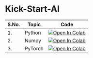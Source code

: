 # Kick-Start-AI
|S.No. |Topic          |Code                                                                                                                                                                     |
|------|---------------|-------------------------------------------------------------------------------------------------------------------------------------------------------------------------|
|1.    | Python        | [![Open In Colab](https://colab.research.google.com/assets/colab-badge.svg)](https://colab.research.google.com/github/rokmr/Kick-Start-AI/blob/main/src/Python.ipynb)   |
|2.    | Numpy         | [![Open In Colab](https://colab.research.google.com/assets/colab-badge.svg)](https://colab.research.google.com/github/rokmr/Kick-Start-AI/blob/main/src/Numpy.ipynb)    |
|3.    | PyTorch       | [![Open In Colab](https://colab.research.google.com/assets/colab-badge.svg)](https://colab.research.google.com/github/rokmr/Kick-Start-AI/blob/main/src/PyTorch.ipynb)  |
